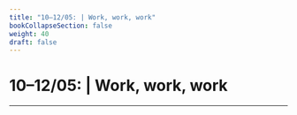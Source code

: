 ```yaml
---
title: "10–12/05: | Work, work, work"
bookCollapseSection: false
weight: 40
draft: false
---
```


# 10–12/05: | Work, work, work

---



